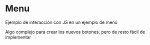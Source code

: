 # Menu

Ejemplo de interacción con JS en un ejemplo de menú

Algo complejo para crear los nuevos botones, pero de resto fácil de implementar

